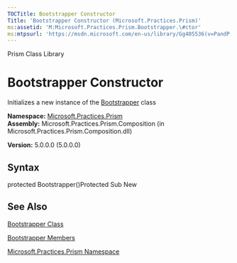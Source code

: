 ```yaml
---
TOCTitle: Bootstrapper Constructor
Title: 'Bootstrapper Constructor (Microsoft.Practices.Prism)'
ms:assetid: 'M:Microsoft.Practices.Prism.Bootstrapper.\#ctor'
ms:mtpsurl: 'https://msdn.microsoft.com/en-us/library/Gg405536(v=PandP.50)'
---
```


Prism Class Library

Bootstrapper Constructor
========================

Initializes a new instance of the [Bootstrapper](https://msdn.microsoft.com/library/microsoft.practices.prism.bootstrapper) class

**Namespace:** [Microsoft.Practices.Prism](https://msdn.microsoft.com/library/microsoft.practices.prism)
**Assembly:** Microsoft.Practices.Prism.Composition (in Microsoft.Practices.Prism.Composition.dll)

**Version:** 5.0.0.0 (5.0.0.0)

## Syntax


protected Bootstrapper()Protected Sub New

See Also
--------


[Bootstrapper Class](https://msdn.microsoft.com/library/microsoft.practices.prism.bootstrapper)

[Bootstrapper Members](https://msdn.microsoft.com/allmembers.t:microsoft.practices.prism.bootstrapper)

[Microsoft.Practices.Prism Namespace](https://msdn.microsoft.com/library/microsoft.practices.prism)
